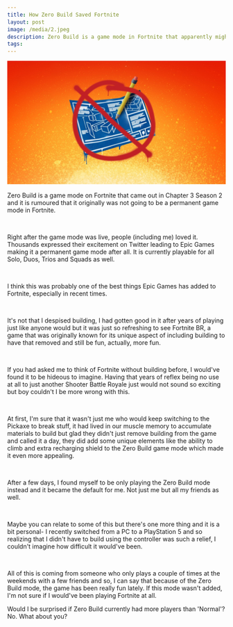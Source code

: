 ```yaml
---
title: How Zero Build Saved Fortnite
layout: post
image: /media/2.jpeg
description: Zero Build is a game mode in Fortnite that apparently might have saved the game from losing popularity.
tags: 
---
```


![No Build](/media/2.jpeg)


Zero Build is a game mode on Fortnite that came out in Chapter 3 Season 2 and it is rumoured that it originally was not going to be a permanent game mode in Fortnite. 

<br>

Right after the game mode was live, people (including me) loved it. Thousands expressed their excitement on Twitter leading to Epic Games making it a permanent game mode after all. It is currently playable for all Solo, Duos, Trios and Squads as well. 

<br>

I think this was probably one of the best things Epic Games has added to Fortnite, especially in recent times. 

<br>

It's not that I despised building, I had gotten good in it after years of playing just like anyone would but it was just so refreshing to see Fortnite BR, a game that was originally known for its unique aspect of including building to have that removed and still be fun, actually, more fun. 

<br>

If you had asked me to think of Fortnite without building before, I would've found it to be hideous to imagine. Having that years of reflex being no use at all to just another Shooter Battle Royale just would not sound so exciting but boy couldn't I be more wrong with this. 

<br>

At first, I'm sure that it wasn't just me who would keep switching to the Pickaxe to break stuff, it had lived in our muscle memory to accumulate materials to build but glad they didn't just remove building from the game and called it a day, they did add some unique elements like the ability to climb and extra recharging shield to the Zero Build game mode which made it even more appealing. 

<br>

After a few days, I found myself to be only playing the Zero Build mode instead and it became the default for me. Not just me but all my friends as well. 

<br>

Maybe you can relate to some of this but there's one more thing and it is a bit personal- I recently switched from a PC to a PlayStation 5 and so realizing that I didn't have to build using the controller was such a relief, I couldn't imagine how difficult it would've been. 

<br>

All of this is coming from someone who only plays a couple of times at the weekends with a few friends and so, I can say that because of the Zero Build mode, the game has been really fun lately. If this mode wasn't added, I'm not sure if I would've been playing Fortnite at all. 



Would I be surprised if Zero Build currently had more players than 'Normal'? No. What about you?